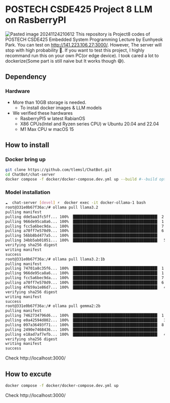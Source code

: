 # POSTECH CSDE425 Project 8 LLM on RasberryPI
![Pasted image 20241124210612](https://github.com/user-attachments/assets/c468549f-d92c-464f-a00e-d41e41067099)
 This repository is Project8 codes of POSTECH CSDE425 Embedded System Programming Lecture by Eunhyeok Park. 
You can test on http://141.223.106.27:3000/. However, The server will stop with high probability 🥲. If you want to test this project, I highly recommand run this on your own PC(or edge device). I took cared a lot to dockerize(Some part is still naive but It works though 😅).
## Dependency
### Hardware
- More than 10GB storage is needed.
  - To install docker images & LLM models
- We verified these hardwares
  - RasberryPI5 w latest RabianOS
  - X86 CPUs(Intel and Ryzen series CPU) w Ubuntu 20.04 and 22.04
  - M1 Max CPU w macOS 15

## How to install
### Docker bring up
```sh
git clone https://github.com/tlemsl/ChatBot.git
cd ChatBot/chat-server
docker compose -f docker/docker-compose.dev.yml up --build #--build optition is required only for the first time.
```
### Model installation
```sh
☁  chat-server [devel] ⚡  docker exec -it docker-ollama-1 bash
root@331e0b67f36a:/# ollama pull llama3.2
pulling manifest 
pulling dde5aa3fc5ff... 100% ▕█████████████████████████████████████▏ 2.0 GB                         
pulling 966de95ca8a6... 100% ▕█████████████████████████████████████▏ 1.4 KB                         
pulling fcc5a6bec9da... 100% ▕█████████████████████████████████████▏ 7.7 KB                         
pulling a70ff7e570d9... 100% ▕█████████████████████████████████████▏ 6.0 KB                         
pulling 56bb8bd477a5... 100% ▕█████████████████████████████████████▏   96 B                         
pulling 34bb5ab01051... 100% ▕█████████████████████████████████████▏  561 B                         
verifying sha256 digest 
writing manifest 
success 
root@331e0b67f36a:/# ollama pull llama3.2:1b
pulling manifest 
pulling 74701a8c35f6... 100% ▕█████████████████████████████████████▏ 1.3 GB                         
pulling 966de95ca8a6... 100% ▕█████████████████████████████████████▏ 1.4 KB                         
pulling fcc5a6bec9da... 100% ▕█████████████████████████████████████▏ 7.7 KB                         
pulling a70ff7e570d9... 100% ▕█████████████████████████████████████▏ 6.0 KB                         
pulling 4f659a1e86d7... 100% ▕█████████████████████████████████████▏  485 B                         
verifying sha256 digest 
writing manifest 
success 
root@331e0b67f36a:/# ollama pull gemma2:2b
pulling manifest 
pulling 7462734796d6... 100% ▕█████████████████████████████████████▏ 1.6 GB                         
pulling e0a42594d802... 100% ▕█████████████████████████████████████▏  358 B                         
pulling 097a36493f71... 100% ▕█████████████████████████████████████▏ 8.4 KB                         
pulling 2490e7468436... 100% ▕█████████████████████████████████████▏   65 B                         
pulling e18ad7af7efb... 100% ▕█████████████████████████████████████▏  487 B                         
verifying sha256 digest 
writing manifest 
success
```
Check http://localhost:3000/

## How to excute
```sh
docker compose -f docker/docker-compose.dev.yml up
```
Check http://localhost:3000/

